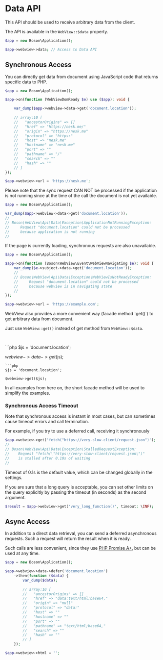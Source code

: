 # Data API

<show-structure for="chapter" depth="2"/>

This API should be used to receive arbitrary data from the client.

The API is available in the `WebView::$data` property.

```php
$app = new Boson\Application();

$app->webview->data; // Access to Data API
```


## Synchronous Access

You can directly get data from document using JavaScript code 
that returns specific data to PHP.

```php
$app = new Boson\Application();

$app->on(function (WebViewDomReady $e) use ($app): void {

    var_dump($app->webview->data->get('document.location')); 
    
    // array:10 [
    //   "ancestorOrigins" => []
    //   "href" => "https://nesk.me/"
    //   "origin" => "https://nesk.me"
    //   "protocol" => "https:"
    //   "host" => "nesk.me"
    //   "hostname" => "nesk.me"
    //   "port" => ""
    //   "pathname" => "/"
    //   "search" => ""
    //   "hash" => ""
    // ]
});

$app->webview->url = 'https://nesk.me';
```

<warning>
Please note that the sync request CAN NOT be processed if the
application is not running since at the time of the call the document 
is not yet available.

```php
$app = new Boson\Application();

var_dump($app->webview->data->get('document.location'));
//
// Boson\WebView\Api\Data\Exception\ApplicationNotRunningException: 
//     Request "document.location" could not be processed
//     because application is not running
//
```

If the page is currently loading, synchronous requests are also unavailable.

```php
$app = new Boson\Application();

$app->on(function (Boson\WebView\Event\WebViewNavigating $e): void {
    var_dump($e->subject->data->get('document.location'));
    //
    // Boson\WebView\Api\Data\Exception\WebViewIsNotReadyException:
    //     Request "document.location" could not be processed
    //     because webview is in navigating state
    //
});

$app->webview->url = 'https://example.com';
```
</warning>

<note>
WebView also provides a more convenient way (facade method `get()`) 
to get arbitrary data from document.

Just use `WebView::get()` instead of get method
from `WebView::$data`.

<p>&nbsp;</p>

<compare>
```php
$js = 'document.location';

$webview->data->get($js);
```
```php
$js = 'document.location';

$webview->get($js);
```
</compare>

In all examples from here on, the short facade method will
be used to simplify the examples.

</note>

### Synchronous Access Timeout

Note that synchronous access is instant in most cases, but can sometimes 
cause timeout errors and call termination.

For example, if you try to use a deferred call, receiving it synchronously
```php
$app->webview->get('fetch("https://very-slow-client/request.json")');
//
// Boson\WebView\Api\Data\Exception\StalledRequestException: 
//    Request "fetch(\"https://very-slow-client/request.json\")" 
//    is stalled after 0.10s of waiting
//
```

Timeout of 0.1s is the default value, which can be changed 
globally in the settings.

If you are sure that a long query is acceptable, you can set other limits 
on the query explicitly by passing the timeout (in seconds) as the 
second argument.

```php
$result = $app->webview->get('very_long_function()', timeout: \INF);
```

## Async Access

In addition to a direct data retrieval, you can send a deferred 
asynchronous requests. Such a request will return the result 
when it is ready.

Such calls are less convenient, since they use 
[PHP Promise A+](https://promisesaplus.com/), but can be used at any time.

```php
$app = new Boson\Application();

$app->webview->data->defer('document.location')
    ->then(function ($data) {
        var_dump($data);
        
        // array:10 [
        //   "ancestorOrigins" => []
        //   "href" => "data:text/html;base64,"
        //   "origin" => "null"
        //   "protocol" => "data:"
        //   "host" => ""
        //   "hostname" => ""
        //   "port" => ""
        //   "pathname" => "text/html;base64,"
        //   "search" => ""
        //   "hash" => ""
        // ]
    });

$app->webview->html = '';
```
